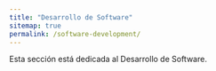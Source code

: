 ```yaml
---
title: "Desarrollo de Software"
sitemap: true
permalink: /software-development/
---
```


Esta sección está dedicada al Desarrollo de Software.